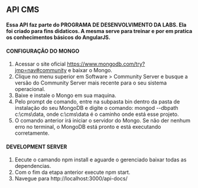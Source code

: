 ## API CMS

#### Essa API faz parte do PROGRAMA DE DESENVOLVIMENTO DA LABS. Ela foi criado para fins didaticos. A mesma serve para treinar e por em pratica os conhecimentos básicos do AngularJS.  

#### CONFIGURAÇÃO DO MONGO

1. Acessar o site oficial https://www.mongodb.com/try?jmp=nav#community e baixar o Mongo.
2. Clique no menu superior em Software > Community Server e busque a versão do Community Server mais recente para o seu sistema operacional.
3. Baixe e instale o Mongo em sua maquina.
4. Pelo prompt de comando, entre na subpasta bin dentro da pasta de instalação do seu MongoDB e digite o comando: mongod --dbpath c:\cms\data, onde c:\cms\data é o caminho onde está esse projeto.
5. O comando anterior irá iniciar o servidor do Mongo. Se não der nenhum erro no terminal, o MongoDB está pronto e está executando corretamente.

#### DEVELOPMENT SERVER 

1.  Eecute o camando npm install e aguarde o gerenciado baixar todas as dependencias.
2. Com o fim da etapa anterior execute npm start.
3. Navegue para http://localhost:3000/api-docs/
